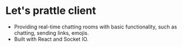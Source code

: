 # Let's prattle client

- Providing real-time chatting rooms with basic functionality, such as chatting, sending links, emojis.
- Built with React and Socket IO.

